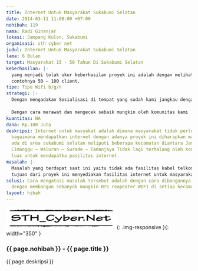 ```yaml
---
title: Internet Untuk Masyarakat Sukabumi Selatan
date: 2014-03-11 11:08:00 +07:00
nohibah: 119
nama: Radi Ginanjar
lokasi: Jampang Kulon, Sukabumi
organisasi: sth cyber net
judul: Internet Untuk Masyarakat Sukabumi Selatan
lama: 6 Bulan
target: Masyarakat 15 - 50 Tahun Di Sukabumi Selatan
keberhasilan: |-
  yang menjadi tolak ukur keberhasilan proyek ini adalah dengan melihat berapa banyak yang terkoneksi melalui jaringan ini
  contohnya 50 – 100 client.
tipe: Tipe Wifi b/g/n
strategi: |-
  Dengan mengadakan Sosialisasi di tempat yang sudah kami jangkau dengan fasilitas ini.

  Dengan cara merawat dan mengecek sebaik mungkin oleh komunitas kami
kuantitas: NA
dana: Rp.100 Juta
deskripsi: Internet untuk masyakat adalah dimana masyarakat tidak perlu lagi bingung
  bagaimana mendapatkan internet dengan adanya proyek ini diharapkan masyarakat yang
  ada di area sukabumi selatan meliputi beberapa kecamatan diantara Jampangkulon –
  Cimanggu – Waluran – Surade – Tamanjaya Tidak lagi terhalang oleh kondisi area yang
  luas untuk mendapatka pasilitas internet.
masalah: |-
  Masalah yang terdapat saat ini yaitu tidak ada fasilitas kabel telkom, internet dari provider seperti Indosat / Telkomsel sangat lah lambat.
  tujuan dari proyek ini menyediakan fasilitas internet untuk masyarakat sebaik, sekencang, semuadah mungkin.
solusi: Cara mengatasi masalah tersebut adalah dengan cara dibangunnya Jaringan WIfi
  dengan membangun sebanyak mungkin BTS reapeater WIFI di setiap kecamatan yang dituju.
layout: hibah
---
```


![119](/static/img/hibahcms/119.png){: .img-responsive }{: width="350" }

### {{ page.nohibah }} - {{ page.title }}

{{ page.deskripsi }}
